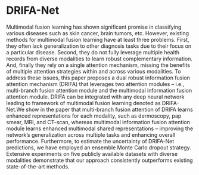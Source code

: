 # DRIFA-Net
Multimodal fusion learning has shown significant
promise in classifying various diseases such as skin cancer, brain tumors, etc. However, existing methods for multimodal fusion learning have at least three problems. First,
they often lack generalization to other diagnosis tasks due to their focus on a particular disease. Second, they do not
fully leverage multiple health records from diverse modalities to learn robust complementary information. And, finally they rely on a single attention mechanism, missing the
benefits of multiple attention strategies within and across various modalities. To address these issues, this paper
proposes a dual robust information fusion attention mechanism (DRIFA) that leverages two attention modules – i.e.,
multi-branch fusion attention module and the multimodal information fusion attention module. DRIFA can be integrated with any deep neural network leading to framework
of multimodal fusion learning denoted as DRIFA-Net.We show in the paper that multi-branch fusion attention
of DRIFA learns enhanced representations for each modality, such as dermoscopy, pap smear, MRI, and CT-scan,
whereas multimodal information fusion attention module learns enhanced multimodal shared representations – improving the network’s generalization across multiple tasks
and enhancing overall performance. Furthermore, to estimate the uncertainty of DRIFA-Net predictions, we have
employed an ensemble Monte Carlo dropout strategy. Extensive experiments on five publicly available datasets with
diverse modalities demonstrate that our approach consistently outperforms existing state-of-the-art methods. 
